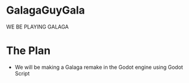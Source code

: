 # GalagaGuyGala
WE BE PLAYING GALAGA

# The Plan
* We will be making a Galaga remake in the Godot engine using Godot Script